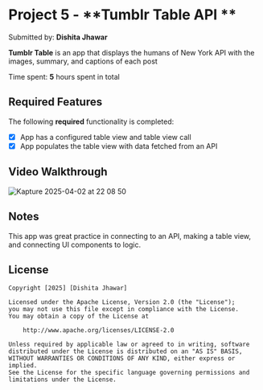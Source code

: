 # Project 5 - **Tumblr Table API **

Submitted by: **Dishita Jhawar**

**Tumblr Table** is an app that displays the humans of New York API with the images, summary, and captions of each post

Time spent: **5** hours spent in total

## Required Features

The following **required** functionality is completed:

- [X] App has a configured table view and table view call
- [X] App populates the table view with data fetched from an API

## Video Walkthrough
![Kapture 2025-04-02 at 22 08 50](https://github.com/user-attachments/assets/193f173e-3fc8-4da2-89ca-0a8a99d3ee8f)

## Notes

This app was great practice in connecting to an API, making a table view, and connecting UI components to logic. 

## License

    Copyright [2025] [Dishita Jhawar]

    Licensed under the Apache License, Version 2.0 (the "License");
    you may not use this file except in compliance with the License.
    You may obtain a copy of the License at

        http://www.apache.org/licenses/LICENSE-2.0

    Unless required by applicable law or agreed to in writing, software
    distributed under the License is distributed on an "AS IS" BASIS,
    WITHOUT WARRANTIES OR CONDITIONS OF ANY KIND, either express or implied.
    See the License for the specific language governing permissions and
    limitations under the License.
